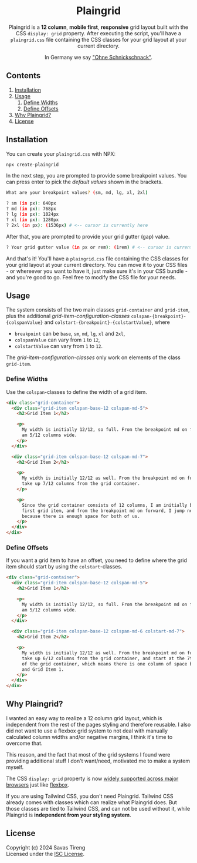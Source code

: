 <h1 align="center">Plaingrid</h1>

<p align="center">Plaingrid is a <strong>12 column</strong>, <strong>mobile first</strong>, <strong>responsive</strong> grid layout built with the CSS <code>display: grid</code> property. After executing the script, you'll have a <code>plaingrid.css</code> file containing the CSS classes for your grid layout at your current directory.</p>

<p align="center">In Germany we say <a href="https://www.deepl.com/de/translator#de/en/Ohne%20Schnickschnack" target="_blank" rel="noreferrer noopener">"Ohne Schnickschnack"</a>.</p>

## Contents

1. [Installation](#installation)
2. [Usage](#usage)
   1. [Define Widths](#define-widths)
   2. [Define Offsets](#define-offsets)
3. [Why Plaingrid?](#why-plaingrid)
4. [License](#license)

## Installation <a name="installation"></a>

You can create your `plaingrid.css` with NPX:

```bash
npx create-plaingrid
```

In the next step, you are prompted to provide some breakpoint values. You can press enter to pick the _default values_ shown in the brackets.

```bash
What are your breakpoint values? (sm, md, lg, xl, 2xl)

? sm (in px): 640px
? md (in px): 768px
? lg (in px): 1024px
? xl (in px): 1280px
? 2xl (in px): (1536px) # <-- cursor is currently here
```

After that, you are prompted to provide your grid gutter (gap) value.

```bash
? Your grid gutter value (in px or rem): (1rem) # <-- cursor is currently here
```

And that's it! You'll have a `plaingrid.css` file containing the CSS classes for your grid layout at your current directory. You can move it to your CSS files - or whereever you want to have it, just make sure it's in your CSS bundle - and you're good to go. Feel free to modify the CSS file for your needs.

## Usage <a name="usage"></a>

The system consists of the two main classes `grid-container` and `grid-item`, plus the additional _grid-item-configuration-classes_ `colspan-{breakpoint}-{colspanValue}` and `colstart-{breakpoint}-{colstartValue}`, where

- `breakpoint` can be `base`, `sm`, `md`, `lg`, `xl` and `2xl`,
- `colspanValue` can vary from `1` to `12`,
- `colstartValue` can vary from `1` to `12`.

The _grid-item-configuration-classes_ only work on elements of the class `grid-item`.

### Define Widths <a name="define-widths"></a>

Use the `colspan`-classes to define the width of a grid item.

```html
<div class="grid-container">
  <div class="grid-item colspan-base-12 colspan-md-5">
    <h2>Grid Item 1</h2>

    <p>
      My width is initially 12/12, so full. From the breakpoint md on forward, I
      am 5/12 columns wide.
    </p>
  </div>

  <div class="grid-item colspan-base-12 colspan-md-7">
    <h2>Grid Item 2</h2>

    <p>
      My width is initially 12/12 as well. From the breakpoint md on forward, I
      take up 7/12 columns from the grid container.
    </p>

    <p>
      Since the grid container consists of 12 columns, I am initially below the
      first grid item, and from the breakpoint md on forward, I jump next to it
      because there is enough space for both of us.
    </p>
  </div>
</div>
```

### Define Offsets <a name="define-offsets"></a>

If you want a grid item to have an offset, you need to define where the grid item should start by using the `colstart`-classes.

```html
<div class="grid-container">
  <div class="grid-item colspan-base-12 colspan-md-5">
    <h2>Grid Item 1</h2>

    <p>
      My width is initially 12/12, so full. From the breakpoint md on forward, I
      am 5/12 columns wide.
    </p>
  </div>

  <div class="grid-item colspan-base-12 colspan-md-6 colstart-md-7">
    <h2>Grid Item 2</h2>

    <p>
      My width is initially 12/12 as well. From the breakpoint md on forward, I
      take up 6/12 columns from the grid container, and start at the 7th column
      of the grid container, which means there is one column of space between me
      and Grid Item 1.
    </p>
  </div>
</div>
```

## Why Plaingrid? <a name="why-plaingrid"></a>

I wanted an easy way to realize a 12 column grid layout, which is independent from the rest of the pages styling and therefore reusable. I also did not want to use a flexbox grid system to not deal with manually calculated column widths and/or negative margins, I think it's time to overcome that.

This reason, and the fact that most of the grid systems I found were providing additional stuff I don't want/need, motivated me to make a system myself.

The CSS `display: grid` property is now [widely supported across major browsers](https://caniuse.com/?search=css%20grid) just like [flexbox](https://caniuse.com/?search=css%20flexbox).

If you are using Tailwind CSS, you don't need Plaingrid. Tailwind CSS already comes with classes which can realize what Plaingrid does. But those classes are tied to Tailwind CSS, and can not be used without it, while Plaingrid is **independent from your styling system**.

## License <a name="license"></a>

Copyright (c) 2024 Savas Tireng<br />
Licensed under the [ISC License](https://github.com/savas-t/plaingrid/blob/main/LICENSE).
